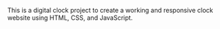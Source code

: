This is a digital clock project to create a working and responsive clock website using HTML, CSS, and JavaScript.
